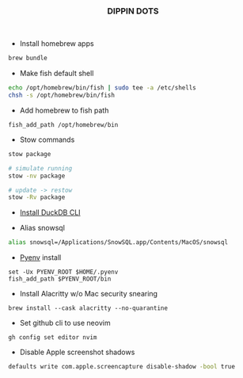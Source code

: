 <h3 align="center">DIPPIN DOTS</h3>

<br>

* Install homebrew apps
```bash
brew bundle
```

* Make fish default shell
```bash
echo /opt/homebrew/bin/fish | sudo tee -a /etc/shells
chsh -s /opt/homebrew/bin/fish
```

* Add homebrew to fish path
```fish
fish_add_path /opt/homebrew/bin
```

* Stow commands
```bash
stow package

# simulate running
stow -nv package

# update -> restow
stow -Rv package
```

* [Install DuckDB CLI](https://duckdb.org/docs/installation/)

* Alias snowsql
```bash
alias snowsql=/Applications/SnowSQL.app/Contents/MacOS/snowsql
```

* [Pyenv](https://github.com/pyenv/pyenv) install
```fish
set -Ux PYENV_ROOT $HOME/.pyenv
fish_add_path $PYENV_ROOT/bin
```

* Install Alacritty w/o Mac security snearing
```
brew install --cask alacritty --no-quarantine
```

* Set github cli to use neovim
```
gh config set editor nvim
```

* Disable Apple screenshot shadows

```bash
defaults write com.apple.screencapture disable-shadow -bool true
```
